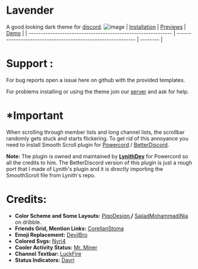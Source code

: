 # Lavender

A good looking dark theme for [discord](https://discord.com/).
![image](https://user-images.githubusercontent.com/85663797/181772028-237673de-6cec-42b6-bc58-495cf7e27f93.png)
| [Installation](https://github.com/Lavender-Discord/Lavender/blob/main/.github/installation.md) | [Previews](https://github.com/Lavender-Discord/Lavender/blob/main/.github/previews.md) | [Demo](https://gibbu.github.io/ThemePreview/?file=https://cdn.jsdelivr.net/gh/Lavender-Discord/Lavender/lavender.theme.css) |
| ------------------------------------------------------------ | ------------------------------------------------------------ | -------- |

# Support :

For bug reports open a issue here on github with the provided templates.

For problems installing or using the theme join our [server](https://discord.gg/B9TK7nqRE4) and ask for help.

# *Important

When scrolling through member lists and long channel lists, the scrollbar randomly gets stuck and starts flickering. To get rid of this annoyance you need to install Smooth Scroll plugin for [Powercord](https://github.com/LynithDev/SmoothScrollPowerCord) / [BetterDiscord](https://github.com/Lavender-Discord/Lavender/releases/latest/download/smoothscrollBD.plugin.js).

**Note:** The plugin is owned and maintained by **[LynithDev](https://github.com/LynithDev)** for Powercord so all the credits to him. The BetterDiscord version of this plugin is just a rough port that I made of Lynith's plugin and it is directly importing the SmoothScroll file from Lynith's repo.

# Credits:

- **Color Scheme and Some Layouts:** [PiqoDesign ](https://dribbble.com/Piqodesign)**/** [SajjadMohammadiNia](https://dribbble.com/SajjadMohammadiNia) on dribble.
- **Friends Grid, Mention Links:** [CorellanStoma](https://github.com/CorellanStoma/)
- **Emoji Replacement:** [DevilBro](https://github.com/mwittrien/)
- **Colored Svgs:** [Nyri4](https://github.com/NYRI4/)
- **Cooler Activity Status:** [Mr. Miner](https://github.com/mr-miner1/)
- **Channel Textbar:** [LuckFire](https://github.com/Discord-Theme-Addons/bubble-bar)
- **Status Indicators:** [Davri](https://github.com/Davr1)
